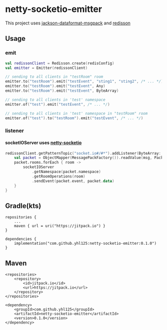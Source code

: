 # netty-socketio-emitter

This project uses [jackson-dataformat-msgpack][jackson-dataformat-msgpack] and [redisson][redisson]

## Usage

### emit

```kotlin
val redissonClient = Redisson.create(redisConfig)
val emitter = Emitter(redissonClient)

// sending to all clients in "testRoom" room
emitter.to("testRoom").emit("testEvent", "sting1", "sting2", /* ... */)
emitter.to("testRoom").emit("testEvent", Any)
emitter.to("testRoom").emit("testEvent", ByteArray)

// sending to all clients in 'test' namespace
emitter.of("test").emit("testEvent", /* ... */)

// sending to all clients in 'test' namespace in "testRoom" room
emitter.of("test").to("testRoom").emit("testEvent", /* ... */)
```

### listener

#### socketIOServer uses [netty-socketio][netty-socketio]

```kotlin
redissonClient.getPatternTopic("socket.io#/#*").addListener(ByteArray::class.java) { _, _, msg ->
    val packet = ObjectMapper(MessagePackFactory()).readValue(msg, Packet::class.java)
    packet.rooms.forEach { room ->
        socketIOServer
            .getNamespace(packet.namespace)
            .getRoomOperations(room)
            .sendEvent(packet.event, packet.data)
    }
}
```

## Gradle(kts)

```
repositories {
	...
	maven { url = uri("https://jitpack.io") }
}

dependencies {
	implementation("com.github.yhl125:netty-socketio-emitter:0.1.0")
}
```

## Maven

```
<repositories>
	<repository>
	    <id>jitpack.io</id>
	    <url>https://jitpack.io</url>
	</repository>
</repositories>
```

```
<dependency>
    <groupId>com.github.yhl125</groupId>
    <artifactId>netty-socketio-emitter</artifactId>
    <version>0.1.0</version>
</dependency>
```

[jackson-dataformat-msgpack]: https://github.com/msgpack/msgpack-java/tree/develop/msgpack-jackson

[redisson]: https://github.com/redisson/redisson

[netty-socketio]: https://github.com/mrniko/netty-socketio